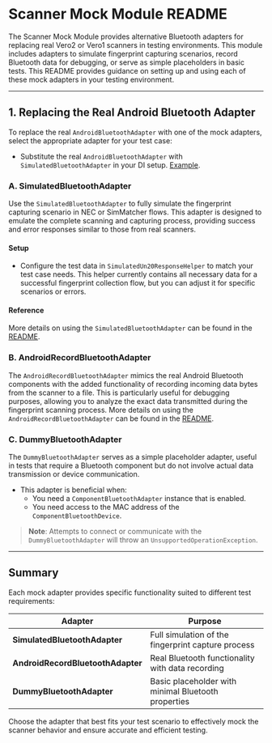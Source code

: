 # Scanner Mock Module README

The Scanner Mock Module provides alternative Bluetooth adapters for replacing real Vero2 or Vero1 scanners in testing environments. This module includes adapters to simulate fingerprint capturing scenarios, record Bluetooth data for debugging, or serve as simple placeholders in basic tests. This README provides guidance on setting up and using each of these mock adapters in your testing environment.

---

## 1. Replacing the Real Android Bluetooth Adapter

To replace the real `AndroidBluetoothAdapter` with one of the mock adapters, select the appropriate adapter for your test case:
- Substitute the real `AndroidBluetoothAdapter` with `SimulatedBluetoothAdapter` in your DI setup. [Example](../../connect/src/main/java/com/simprints/fingerprint/connect/ScannerConnectModule.kt).
### A. **SimulatedBluetoothAdapter**

Use the `SimulatedBluetoothAdapter` to fully simulate the fingerprint capturing scenario in NEC or SimMatcher flows. This adapter is designed to emulate the complete scanning and capturing process, providing success and error responses similar to those from real scanners.

#### Setup
- Configure the test data in `SimulatedUn20ResponseHelper` to match your test case needs. This helper currently contains all necessary data for a successful fingerprint collection flow, but you can adjust it for specific scenarios or errors.

#### Reference
More details on using the `SimulatedBluetoothAdapter` can be found in the [README](../scannermock/src/main/java/com/simprints/fingerprint/infra/scannermock/simulated/README.md).

### B. **AndroidRecordBluetoothAdapter**

The `AndroidRecordBluetoothAdapter` mimics the real Android Bluetooth components with the added functionality of recording incoming data bytes from the scanner to a file. This is particularly useful for debugging purposes, allowing you to analyze the exact data transmitted during the fingerprint scanning process.
More details on using the `AndroidRecordBluetoothAdapter` can be found in the [README](../scannermock/src/main/java/com/simprints/fingerprint/infra/scannermock/record/README.md).
### C. **DummyBluetoothAdapter**

The `DummyBluetoothAdapter` serves as a simple placeholder adapter, useful in tests that require a Bluetooth component but do not involve actual data transmission or device communication.

- This adapter is beneficial when:
    - You need a `ComponentBluetoothAdapter` instance that is enabled.
    - You need access to the MAC address of the `ComponentBluetoothDevice`.

> **Note**: Attempts to connect or communicate with the `DummyBluetoothAdapter` will throw an `UnsupportedOperationException`.

---

## Summary

Each mock adapter provides specific functionality suited to different test requirements:

| Adapter                    | Purpose                                               |
|----------------------------|-------------------------------------------------------|
| **SimulatedBluetoothAdapter**       | Full simulation of the fingerprint capture process |
| **AndroidRecordBluetoothAdapter**   | Real Bluetooth functionality with data recording   |
| **DummyBluetoothAdapter**           | Basic placeholder with minimal Bluetooth properties|

Choose the adapter that best fits your test scenario to effectively mock the scanner behavior and ensure accurate and efficient testing.
